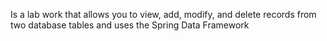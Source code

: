 Is a lab work that allows you to view, add, modify, 
and delete records from two database tables and 
uses the Spring Data Framework